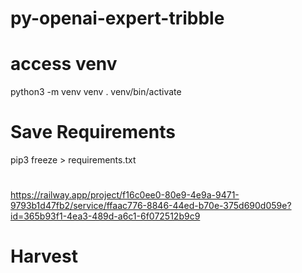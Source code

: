 # py-openai-expert-tribble

# access venv

python3 -m venv venv
. venv/bin/activate

# Save Requirements

pip3 freeze > requirements.txt

#

https://railway.app/project/f16c0ee0-80e9-4e9a-9471-9793b1d47fb2/service/ffaac776-8846-44ed-b70e-375d690d059e?id=365b93f1-4ea3-489d-a6c1-6f072512b9c9

# Harvest

